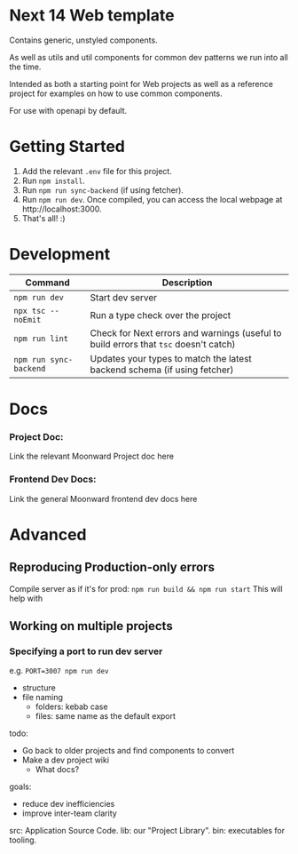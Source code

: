 
# Next 14 Web template

Contains generic, unstyled components.

As well as utils and util components for common dev patterns we run into all the time.
 
Intended as both a starting point for Web projects as well as a reference project for examples on how to use common components.

For use with openapi by default.

# Getting Started
1. Add the relevant `.env` file for this project.
2. Run `npm install`.
3. Run `npm run sync-backend` (if using fetcher).
4. Run `npm run dev`. Once compiled, you can access the local webpage at http://localhost:3000.
5. That's all! :)


# Development
Command | Description
--- | ---
`npm run dev` | Start dev server
`npx tsc --noEmit` | Run a type check over the project
`npm run lint` | Check for Next errors and warnings (useful to build errors that `tsc` doesn't catch) 
`npm run sync-backend` | Updates your types to match the latest backend schema (if using fetcher) 


# Docs
### Project Doc: 
Link the relevant Moonward Project doc here
### Frontend Dev Docs: 
Link the general Moonward frontend dev docs here

# Advanced 
## Reproducing Production-only errors
Compile server as if it's for prod:
`npm run build && npm run start`
This will help with 
## Working on multiple projects
### Specifying a port to run dev server
e.g. `PORT=3007 npm run dev`


- structure
- file naming
    - folders: kebab case
    - files: same name as the default export


todo:
- Go back to older projects and find components to convert
- Make a dev project wiki
    - What docs?



goals:
- reduce dev inefficiencies
- improve inter-team clarity







src: Application Source Code.
lib: our "Project Library". 
bin: executables for tooling.